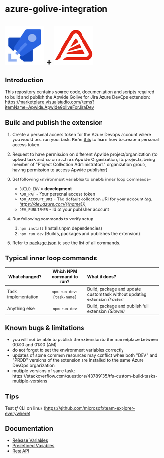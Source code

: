 # azure-golive-integration

# <img height="128" src="./images/azure-pipelines.png" width="128"/> + <img height="128" src="images/golive.png" width="128"/>

## Introduction
This repository contains source code, documentation and scripts required to build and publish the Apwide Golive for Jira Azure DevOps extension: https://marketplace.visualstudio.com/items?itemName=Apwide.ApwideGoliveForJiraDev

## Build and publish the extension

1. Create a personal access token for the Azure Devops account where you would test run your task. Refer [this](https://docs.microsoft.com/en-us/azure/devops/organizations/accounts/use-personal-access-tokens-to-authenticate?view=azure-devops) to learn how to create a personal access token.

2. Request to have permission on different Apwide project/organization (to upload task and so on such as Apwide Organization, its projects, being member of "Project Collection Administrators" organization group, having permission to access Apwide publisher)

1. Set following environment variables to enable inner loop commands-
    - `BUILD_ENV` = **development**
    - `ADO_PAT` - Your personal access token
    - `ADO_ACCOUNT_URI` - The default collection URI for your account *(eg. <https://dev.azure.com/{{name}})>*
    - `DEV_PUBLISHER` - Id of your publisher account

1. Run following commands to verify setup-
    1. `npm install` (Installs npm dependencies)
    1. `npm run dev` (Builds, packages and publishes the extension)

1. Refer to [package.json](./package.json) to see the list of all commands.

## Typical inner loop commands

| What changed? | Which NPM command to run? | What it does? |
| ------------- |:-------------------------:|:----- |
| Task implementation | `npm run dev:{task-name}` | Build, package and update custom task without updating extension *(Faster)* |
| Anything else |       `npm run dev`       | Build, package and publish full extension *(Slower)* |

## Known bugs & limitations
* you will not be able to publish the extension to the marketplace between 00:00 and 01:00 (AM)
* do not forget to set the environment variables correctly
* updates of some common resources may conflict when both "DEV" and "PROD" versions of the extension are installed to the same Azure DevOps organization
* multiple versions of same task: https://stackoverflow.com/questions/43789135/tfs-custom-build-tasks-multiple-versions

## Tips

Test *tf* CLI on linux (https://github.com/microsoft/team-explorer-everywhere)

## Documentation

* [Release Variables](https://learn.microsoft.com/en-us/azure/devops/pipelines/release/variables?view=azure-devops&tabs=batch)
* [Predefined Variables](https://learn.microsoft.com/en-us/azure/devops/pipelines/build/variables?view=azure-devops&tabs=yaml)
* [Rest API](https://learn.microsoft.com/en-us/rest/api/azure/devops/account/?view=azure-devops-rest-7.1)
